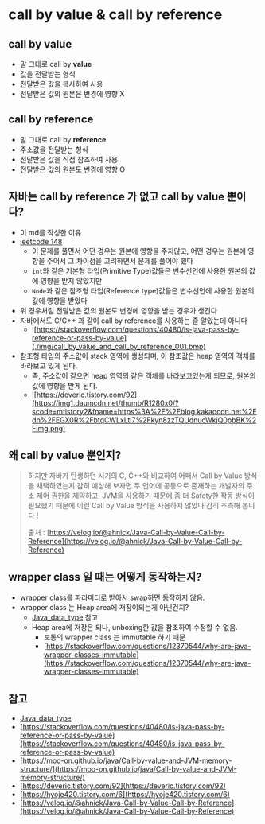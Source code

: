 # call by value & call by reference

## call by value

- 말 그대로 call by __value__
- 값을 전달받는 형식
- 전달받은 값을 복사하여 사용
- 전달받은 값의 원본은 변경에 영향 X

## call by reference

- 말 그대로 call by __reference__
- 주소값을 전달받는 형식
- 전달받은 값을 직접 참조하여 사용
- 전달받은 값의 원본도 변경에 영향 O

## 자바는 call by reference 가 없고 call by value 뿐이다?

- 이 md를 작성한 이유
- [leetcode 148](https://github.com/bright-jun/ProblemSolving/blob/master/src/exercise/leetcode/Solution148.java)
  - 이 문제를 풀면서 어떤 경우는 원본에 영향을 주지않고, 어떤 경우는 원본에 영향을 주어서 그 차이점을 고려하면서 문제를 풀어야 했다
  - `int`와 같은 기본형 타입(Primitive Type)값들은 변수선언에 사용한 원본의 값에 영향을 받지 않았지만
  - `Node`과 같은 참조형 타입(Reference type)값들은 변수선언에 사용한 원본의 값에 영향을 받았다
- 위 경우처럼 전달받은 값의 원본도 변경에 영향을 받는 경우가 생긴다
- 자바에서도 C/C++ 과 같이 call by reference를 사용하는 줄 알았는데 아니다
  - ![https://stackoverflow.com/questions/40480/is-java-pass-by-reference-or-pass-by-value](./img/call_by_value_and_call_by_reference_001.bmp)
- 참조형 타입의 주소값이 stack 영역에 생성되며, 이 참조값은 heap 영역의 객체를 바라보고 있게 된다.
  - 즉, 주소값이 같으면 heap 영역의 같은 객체를 바라보고있는게 되므로, 원본의 값에 영향을 받게 된다.
  - ![https://deveric.tistory.com/92](https://img1.daumcdn.net/thumb/R1280x0/?scode=mtistory2&fname=https%3A%2F%2Fblog.kakaocdn.net%2Fdn%2FEGX0R%2FbtqCWLxLti7%2Fkyn8zzTQUdnucWkjQ0pbBK%2Fimg.png)

## 왜 call by value 뿐인지?

> 하지만 자바가 탄생하던 시기의 C, C++와 비교하여 어째서 Call by Value 방식을 채택하였는지 감히 예상해 보자면 두 언어에 공통으로 존재하는 개발자의 주소 제어 권한을 제약하고, JVM을 사용하기 때문에 좀 더 Safety한 작동 방식이 필요했기 때문에 이런 Call by Value 방식을 사용하지 않았나 감히 추측해 봅니다 !
> 
> 출처 : [https://velog.io/@ahnick/Java-Call-by-Value-Call-by-Reference](https://velog.io/@ahnick/Java-Call-by-Value-Call-by-Reference)

## wrapper class 일 때는 어떻게 동작하는지?

- wrapper class를 파라미터로 받아서 swap하면 동작하지 않음.
- wrapper class 는 Heap area에 저장이되는게 아닌건지?
  - [Java_data_type](../java/data_type.md) 참고 
  - Heap area에 저장은 되나, unboxing한 값을 참조하여 수정할 수 없음.
    - 보통의 wrapper class 는 immutable 하기 때문
    - [https://stackoverflow.com/questions/12370544/why-are-java-wrapper-classes-immutable](https://stackoverflow.com/questions/12370544/why-are-java-wrapper-classes-immutable)

## 참고

- [Java_data_type](../java/data_type.md)
- [https://stackoverflow.com/questions/40480/is-java-pass-by-reference-or-pass-by-value](https://stackoverflow.com/questions/40480/is-java-pass-by-reference-or-pass-by-value)
- [https://moo-on.github.io/java/Call-by-value-and-JVM-memory-structure/](https://moo-on.github.io/java/Call-by-value-and-JVM-memory-structure/)
- [https://deveric.tistory.com/92](https://deveric.tistory.com/92)
- [https://hyoje420.tistory.com/6](https://hyoje420.tistory.com/6)
- [https://velog.io/@ahnick/Java-Call-by-Value-Call-by-Reference](https://velog.io/@ahnick/Java-Call-by-Value-Call-by-Reference)
